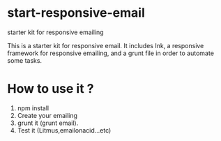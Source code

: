 # start-responsive-email
starter kit for responsive emailing

This is a starter kit for responsive email. It includes Ink, a responsive framework for responsive emailing, and a grunt file in order to automate some tasks.

# How to use it ?

1. npm install
2. Create your emailing
3. grunt it (grunt email).
4. Test it (Litmus,emailonacid...etc)
